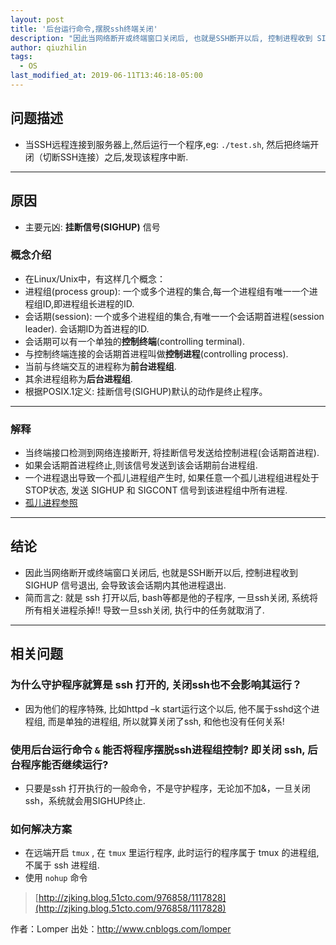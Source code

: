 ```yaml
---
layout: post
title: '后台运行命令,摆脱ssh终端关闭'
description: "因此当网络断开或终端窗口关闭后, 也就是SSH断开以后, 控制进程收到 SIGHUP 信号退出, 会导致该会话期内其他进程退出"
author: qiuzhilin
tags: 
  - OS
last_modified_at: 2019-06-11T13:46:18-05:00
---
```


## 问题描述

- 当SSH远程连接到服务器上,然后运行一个程序,eg: `./test.sh`, 然后把终端开闭（切断SSH连接）之后,发现该程序中断.

------

## 原因

- 主要元凶: **挂断信号(SIGHUP)** 信号

### 概念介绍

- 在Linux/Unix中，有这样几个概念：
- 进程组(process group): 一个或多个进程的集合,每一个进程组有唯一一个进程组ID,即进程组长进程的ID.
- 会话期(session): 一个或多个进程组的集合,有唯一一个会话期首进程(session leader). 会话期ID为首进程的ID.
- 会话期可以有一个单独的**控制终端**(controlling terminal).
- 与控制终端连接的会话期首进程叫做**控制进程**(controlling process).
- 当前与终端交互的进程称为**前台进程组**.
- 其余进程组称为**后台进程组**.
- 根据POSIX.1定义: 挂断信号(SIGHUP)默认的动作是终止程序。

------

### 解释

- 当终端接口检测到网络连接断开, 将挂断信号发送给控制进程(会话期首进程).
- 如果会话期首进程终止,则该信号发送到该会话期前台进程组.
- 一个进程退出导致一个孤儿进程组产生时, 如果任意一个孤儿进程组进程处于STOP状态, 发送 SIGHUP 和 SIGCONT 信号到该进程组中所有进程.
- [孤儿进程参照](http://blog.csdn.net/hmsiwtv/article/details/7901711)

------

## 结论

- 因此当网络断开或终端窗口关闭后, 也就是SSH断开以后, 控制进程收到 SIGHUP 信号退出, 会导致该会话期内其他进程退出.
- 简而言之: 就是 ssh 打开以后, bash等都是他的子程序, 一旦ssh关闭, 系统将所有相关进程杀掉!! 导致一旦ssh关闭, 执行中的任务就取消了.

------

## 相关问题

### 为什么守护程序就算是 ssh 打开的, 关闭ssh也不会影响其运行？

- 因为他们的程序特殊, 比如httpd –k start运行这个以后, 他不属于sshd这个进程组, 而是单独的进程组, 所以就算关闭了ssh, 和他也没有任何关系!

### 使用后台运行命令 `&` 能否将程序摆脱ssh进程组控制? 即关闭 ssh, 后台程序能否继续运行?

- 只要是ssh 打开执行的一般命令，不是守护程序，无论加不加&，一旦关闭ssh，系统就会用SIGHUP终止.

### 如何解决方案

- 在远端开启 `tmux` , 在 `tmux` 里运行程序, 此时运行的程序属于 tmux 的进程组, 不属于 ssh 进程组.
- 使用 `nohup` 命令

> [http://zjking.blog.51cto.com/976858/1117828](http://zjking.blog.51cto.com/976858/1117828)

作者：Lomper 出处：http://www.cnblogs.com/lomper 